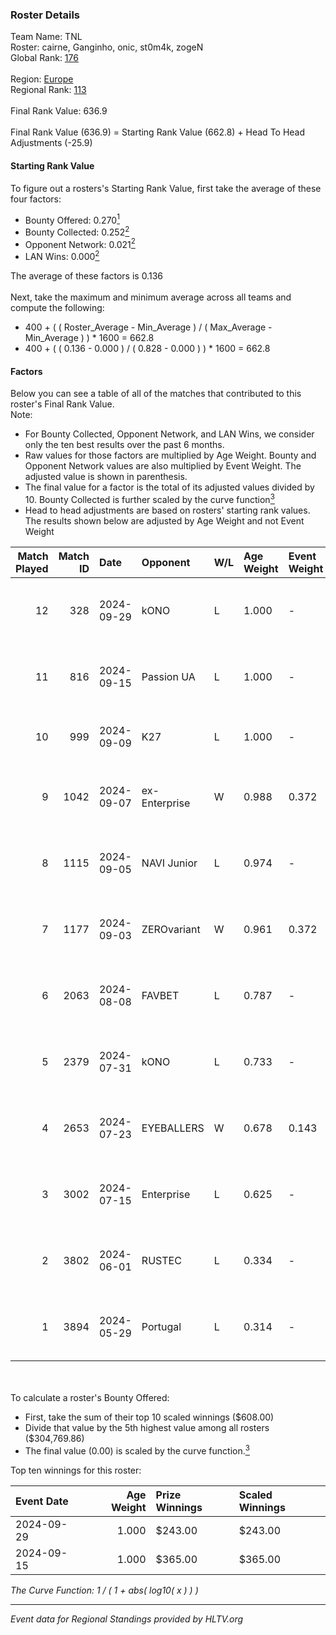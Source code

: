 ### Roster Details<br />
Team Name: TNL<br />
Roster: cairne, Ganginho, onic, st0m4k, zogeN<br />
Global Rank: [176](../../standings_global_2024_10_09.md)<br />
<br />
Region: [Europe]( ../../standings_europe_2024_10_09.md)<br />
Regional Rank: [113]( ../../standings_europe_2024_10_09.md)<br />
<br />
Final Rank Value:  636.9<br />
<br />
Final Rank Value (636.9) = Starting Rank Value (662.8) + Head To Head Adjustments (-25.9)<br />

#### Starting Rank Value<br />
To figure out a rosters's Starting Rank Value, first take the average of these four factors:<br />
- Bounty Offered: 0.270[<sup>1</sup>](#table2)
- Bounty Collected: 0.252[<sup>2</sup>](#table1)
- Opponent Network: 0.021[<sup>2</sup>](#table1)
- LAN Wins: 0.000[<sup>2</sup>](#table1)

The average of these factors is 0.136<br />
<br />
Next, take the maximum and minimum average across all teams and compute the following:<br />
- 400 + ( ( Roster_Average - Min_Average ) / ( Max_Average - Min_Average ) ) * 1600 = 662.8
- 400 + ( ( 0.136 - 0.000 ) / ( 0.828 - 0.000 ) ) * 1600 = 662.8


#### Factors<br />
Below you can see a table of all of the matches that contributed to this roster's Final Rank Value.<br />
Note:<br />

- For Bounty Collected, Opponent Network, and LAN Wins, we consider only the ten best results over the past 6 months.
- Raw values for those factors are multiplied by Age Weight. Bounty and Opponent Network values are also multiplied by Event Weight. The adjusted value is shown in parenthesis.
- The final value for a factor is the total of its adjusted values divided by 10. Bounty Collected is further scaled by the curve function[<sup>3</sup>](#curveFunction)
- Head to head adjustments are based on rosters' starting rank values. The results shown below are adjusted by Age Weight and not Event Weight
<span id="table1"></span><br />


| Match Played | Match ID | Date       | Opponent      | W/L | Age Weight | Event Weight | Bounty Collected | Opponent Network | LAN Wins  | H2H Adj. | Roster                                     |
| -: | -: | :- | :- | :- | :- | :- | :- | :- | :- | -: | :- |
|           12 |      328 | 2024-09-29 | kONO          | L   | 1.000      | -            | -                | -                | -         |    -9.02 | cairne, Ganginho, onic, st0m4k, zogeN      |
|           11 |      816 | 2024-09-15 | Passion UA    | L   | 1.000      | -            | -                | -                | -         |    -4.34 | cairne, Ganginho, onic, st0m4k, zogeN      |
|           10 |      999 | 2024-09-09 | K27           | L   | 1.000      | -            | -                | -                | -         |   -15.73 | Ganginho, jR, onic, st0m4k, zogeN          |
|            9 |     1042 | 2024-09-07 | ex-Enterprise | W   | 0.988      | 0.372        | 0.028 (0.010)    | 0.457 (0.168)    | 0 (0.000) |    21.80 | Ganginho, onic, remorse, st0m4k, zogeN     |
|            8 |     1115 | 2024-09-05 | NAVI Junior   | L   | 0.974      | -            | -                | -                | -         |    -6.43 | Ganginho, onic, remorse, st0m4k, zogeN     |
|            7 |     1177 | 2024-09-03 | ZEROvariant   | W   | 0.961      | 0.372        | 0.000 (0.000)    | 0.000 (0.000)    | 0 (0.000) |     5.98 | Ganginho, onic, remorse, st0m4k, zogeN     |
|            6 |     2063 | 2024-08-08 | FAVBET        | L   | 0.787      | -            | -                | -                | -         |    -5.27 | Ganginho, onic, remorse, st0m4k, zogeN     |
|            5 |     2379 | 2024-07-31 | kONO          | L   | 0.733      | -            | -                | -                | -         |    -6.63 | Ganginho, remorse, st0m4k, tripex17, zogeN |
|            4 |     2653 | 2024-07-23 | EYEBALLERS    | W   | 0.678      | 0.143        | 0.007 (0.001)    | 0.482 (0.047)    | 0 (0.000) |    15.45 | Ganginho, onic, remorse, st0m4k, zogeN     |
|            3 |     3002 | 2024-07-15 | Enterprise    | L   | 0.625      | -            | -                | -                | -         |    -8.28 | Ganginho, onic, remorse, st0m4k, zogeN     |
|            2 |     3802 | 2024-06-01 | RUSTEC        | L   | 0.334      | -            | -                | -                | -         |    -7.58 | Ganginho, onic, remorse, xxlafy, zogeN     |
|            1 |     3894 | 2024-05-29 | Portugal      | L   | 0.314      | -            | -                | -                | -         |    -5.86 | Ganginho, onic, remorse, xxlafy, zogeN     |

<br />
<span id="table2"></span><br />
To calculate a roster's Bounty Offered:<br />

- First, take the sum of their top 10 scaled winnings ($608.00)
- Divide that value by the 5th highest value among all rosters ($304,769.86)
- The final value (0.00) is scaled by the curve function.[<sup>3</sup>](#curveFunction)

Top ten winnings for this roster:<br />

| Event Date | Age Weight | Prize Winnings | Scaled Winnings |
| :- | -: | :- | :- |
| 2024-09-29 |      1.000 | $243.00        | $243.00         |
| 2024-09-15 |      1.000 | $365.00        | $365.00         |


<span id="curveFunction"></span>_The Curve Function: 1 / ( 1 + abs( log10( x ) ) )_<br />

---
_Event data for Regional Standings provided by HLTV.org_<br />

